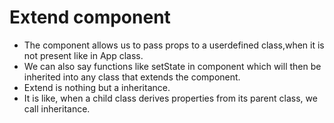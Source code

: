 # Extend component

* The component allows us to pass props to a userdefined class,when it is not present like in App class.
* We can also say functions like setState in component which will then be inherited into any class that extends the component.
* Extend is nothing but a inheritance.
* It is like, when a child class derives properties from its parent class, we call inheritance.  